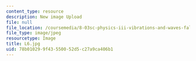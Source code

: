 ```yaml
---
content_type: resource
description: New image Upload
file: null
file_location: /coursemedia/8-03sc-physics-iii-vibrations-and-waves-fall-2016/78b010299f43550052d5c27a9ca406b1_L6.jpg
file_type: image/jpeg
resourcetype: Image
title: L6.jpg
uid: 78b01029-9f43-5500-52d5-c27a9ca406b1
---
```

